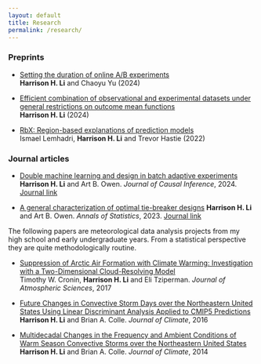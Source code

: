 ```yaml
---
layout: default
title: Research
permalink: /research/
---
```


### Preprints

- [Setting the duration of online A/B experiments](https://arxiv.org/abs/2408.02830)\
**Harrison H. Li** and Chaoyu Yu (2024)

- [Efficient combination of observational and experimental datasets under general restrictions on outcome mean functions](https://arxiv.org/abs/2406.06941)\
**Harrison H. Li** (2024)

- [RbX: Region-based explanations of prediction models](https://arxiv.org/abs/2210.08721)\
Ismael Lemhadri, **Harrison H. Li** and Trevor Hastie (2022)

### Journal articles

- [Double machine learning and design in batch adaptive experiments](https://arxiv.org/abs/2309.15297)\
**Harrison H. Li** and Art B. Owen. *Journal of Causal Inference*, 2024. [Journal link](https://www.degruyter.com/document/doi/10.1515/jci-2023-0068/html)

- [A general characterization of optimal tie-breaker designs](https://hli90722.github.io/pdfs/AOS2275.pdf)
**Harrison H. Li** and Art B. Owen. *Annals of Statistics*, 2023. [Journal link](https://projecteuclid.org/journals/annals-of-statistics/volume-51/issue-3/A-general-characterization-of-optimal-tie-breaker-designs/10.1214/23-AOS2275.short)

The following papers are meteorological data analysis projects from my high school and early undergraduate years. From a statistical perspective they are quite methodologically routine.

- [Suppression of Arctic Air Formation with Climate Warming: Investigation with a Two-Dimensional Cloud-Resolving Model](https://journals.ametsoc.org/view/journals/atsc/74/9/jas-d-16-0193.1.xml)\
Timothy W. Cronin, **Harrison H. Li** and Eli Tziperman. *Journal of Atmospheric Sciences*, 2017

- [Future Changes in Convective Storm Days over the Northeastern United States Using Linear Discriminant Analysis Applied to CMIP5 Predictions](https://journals.ametsoc.org/view/journals/clim/29/12/jcli-d-14-00831.1.xml)\
**Harrison H. Li** and Brian A. Colle. *Journal of Climate*, 2016

- [Multidecadal Changes in the Frequency and Ambient Conditions of Warm Season Convective Storms over the Northeastern United States](https://journals.ametsoc.org/view/journals/clim/27/19/jcli-d-13-00785.1.xml)\
**Harrison H. Li** and Brian A. Colle. *Journal of Climate*, 2014











